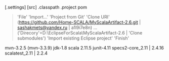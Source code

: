 
[.settings]
[src]
.classpath
.project
pom




> 'File' 
> 'Import...' 
> 'Project from Git' 
> 'Clone URI' (https://github.com/Home-SCALA/MyScalaArtifact-2.6.git | sashakmets@yandex.ru | a1l9i7e8n) 
> ... 
> ('Direcory'=D:\EclipseForScala\MyScalaArtifact-2.6 | 'Clone submodules') 
> 'Import existing Eclipse project' 
> 'Finish'



mvn-3.2.5 (mvn-3.3.9)
jdk-1.8
scala 2.11.5
junit-4.11
specs2-core_2.11 | 2.4.16
scalatest_2.11 | 2.2.4


